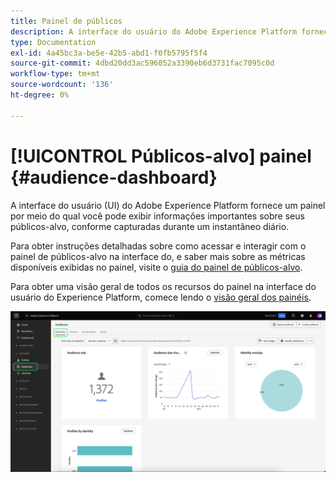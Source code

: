 ```yaml
---
title: Painel de públicos
description: A interface do usuário do Adobe Experience Platform fornece um painel por meio do qual você pode visualizar métricas importantes relacionadas a públicos-alvo criados e mantidos por sua organização.
type: Documentation
exl-id: 4a45bc3a-be5e-42b5-abd1-f0fb5795f5f4
source-git-commit: 4dbd20dd3ac596052a3390eb6d3731fac7095c0d
workflow-type: tm+mt
source-wordcount: '136'
ht-degree: 0%

---
```


# [!UICONTROL Públicos-alvo] painel {#audience-dashboard}

A interface do usuário (UI) do Adobe Experience Platform fornece um painel por meio do qual você pode exibir informações importantes sobre seus públicos-alvo, conforme capturadas durante um instantâneo diário.

Para obter instruções detalhadas sobre como acessar e interagir com o painel de públicos-alvo na interface do, e saber mais sobre as métricas disponíveis exibidas no painel, visite o [guia do painel de públicos-alvo](../../dashboards/guides/audiences.md).

Para obter uma visão geral de todos os recursos do painel na interface do usuário do Experience Platform, comece lendo o [visão geral dos painéis](../../dashboards/home.md).

![O painel de públicos-alvo. Isso mostra três widgets: o widget de tamanho do público-alvo, o widget de tendência de alteração de tamanho do público-alvo e os perfis por widget de identidade.](../../dashboards/images/segments/dashboard-overview.png)
